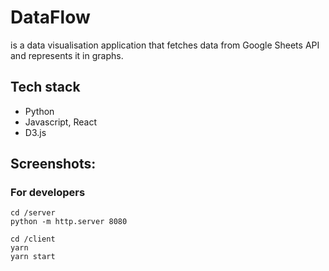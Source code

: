 # DataFlow
is a data visualisation application that fetches data from Google Sheets API and represents it in graphs.

## Tech stack
* Python
* Javascript, React
* D3.js

## Screenshots:

### For developers

```
cd /server
python -m http.server 8080
```

```
cd /client
yarn
yarn start
```
